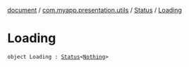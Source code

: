 [document](../../index.md) / [com.myapp.presentation.utils](../index.md) / [Status](index.md) / [Loading](./-loading.md)

# Loading

`object Loading : `[`Status`](index.md)`<`[`Nothing`](https://kotlinlang.org/api/latest/jvm/stdlib/kotlin/-nothing/index.html)`>`